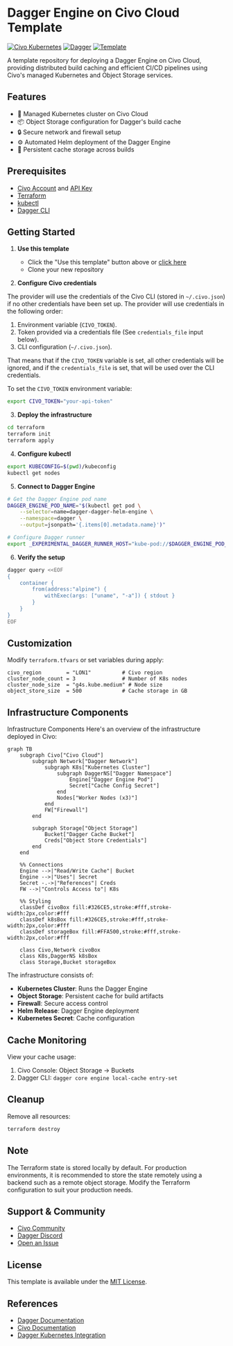 # Dagger Engine on Civo Cloud Template

[![Civo Kubernetes](https://img.shields.io/badge/Civo%20Kubernetes-05264c?style=flat&logo=kubernetes&logoColor=white)](https://civo.com)
[![Dagger](https://img.shields.io/badge/Dagger-0C344B?style=flat&logo=dagger&logoColor=white)](https://dagger.io)
[![Template](https://img.shields.io/badge/Template-blue?style=flat&logo=github&logoColor=white)](https://github.com/civo-learn/civo-dagger-engine-infra/generate)

A template repository for deploying a Dagger Engine on Civo Cloud, providing distributed build caching and efficient CI/CD pipelines using Civo's managed Kubernetes and Object Storage services.

## Features

- 🚀 Managed Kubernetes cluster on Civo Cloud
- 📦 Object Storage configuration for Dagger's build cache
- 🔒 Secure network and firewall setup
- ⚙️ Automated Helm deployment of the Dagger Engine
- 💾 Persistent cache storage across builds

## Prerequisites

- [Civo Account](https://civo.com) and [API Key](https://dashboard.civo.com/security)
- [Terraform](https://www.terraform.io/downloads.html) 
- [kubectl](https://kubernetes.io/docs/tasks/tools/)
- [Dagger CLI](https://docs.dagger.io/cli/465058/install)

## Getting Started

1. **Use this template**
   - Click the "Use this template" button above or [click here](https://github.com/civo-learn/civo-dagger-engine-infra/generate)
   - Clone your new repository

2. **Configure Civo credentials**

The provider will use the credentials of the Civo CLI (stored in `~/.civo.json`) if no other credentials have been set up. The provider will use credentials in the following order:

1. Environment variable (`CIVO_TOKEN`).
2. Token provided via a credentials file (See `credentials_file` input below).
3. CLI configuration (`~/.civo.json`).

That means that if the `CIVO_TOKEN` variable is set, all other credentials will be ignored, and if the `credentials_file` is set, that will be used over the CLI credentials.

To set the `CIVO_TOKEN` environment variable:
```bash
export CIVO_TOKEN="your-api-token"
```

3. **Deploy the infrastructure**
```bash
cd terraform
terraform init
terraform apply
```

4. **Configure kubectl**

```bash
export KUBECONFIG=$(pwd)/kubeconfig
kubectl get nodes
```

5. **Connect to Dagger Engine**

```bash
# Get the Dagger Engine pod name
DAGGER_ENGINE_POD_NAME="$(kubectl get pod \
    --selector=name=dagger-dagger-helm-engine \
    --namespace=dagger \
    --output=jsonpath='{.items[0].metadata.name}')"

# Configure Dagger runner
export _EXPERIMENTAL_DAGGER_RUNNER_HOST="kube-pod://$DAGGER_ENGINE_POD_NAME?namespace=dagger"
```

6. **Verify the setup**

```bash
dagger query <<EOF
{
    container {
        from(address:"alpine") {
            withExec(args: ["uname", "-a"]) { stdout }
        }
    }
}
EOF
```
## Customization

Modify `terraform.tfvars` or set variables during apply:

```hcl
civo_region        = "LON1"          # Civo region
cluster_node_count = 3               # Number of K8s nodes
cluster_node_size  = "g4s.kube.medium" # Node size
object_store_size  = 500             # Cache storage in GB
```

## Infrastructure Components
 Infrastructure Components
Here's an overview of the infrastructure deployed in Civo:

```mermaid
graph TB
    subgraph Civo["Civo Cloud"]
        subgraph Network["Dagger Network"]
            subgraph K8s["Kubernetes Cluster"]
                subgraph DaggerNS["Dagger Namespace"]
                    Engine["Dagger Engine Pod"]
                    Secret["Cache Config Secret"]
                end
                Nodes["Worker Nodes (x3)"]
            end
            FW["Firewall"]
        end
        
        subgraph Storage["Object Storage"]
            Bucket["Dagger Cache Bucket"]
            Creds["Object Store Credentials"]
        end
    end
    
    %% Connections
    Engine -->|"Read/Write Cache"| Bucket
    Engine -->|"Uses"| Secret
    Secret -.->|"References"| Creds
    FW -->|"Controls Access to"| K8s
    
    %% Styling
    classDef civoBox fill:#326CE5,stroke:#fff,stroke-width:2px,color:#fff
    classDef k8sBox fill:#326CE5,stroke:#fff,stroke-width:2px,color:#fff
    classDef storageBox fill:#FFA500,stroke:#fff,stroke-width:2px,color:#fff
    
    class Civo,Network civoBox
    class K8s,DaggerNS k8sBox
    class Storage,Bucket storageBox
```

The infrastructure consists of:


- **Kubernetes Cluster**: Runs the Dagger Engine
- **Object Storage**: Persistent cache for build artifacts
- **Firewall**: Secure access control
- **Helm Release**: Dagger Engine deployment
- **Kubernetes Secret**: Cache configuration

## Cache Monitoring

View your cache usage:
1. Civo Console: Object Storage → Buckets
2. Dagger CLI: `dagger core engine local-cache entry-set`

## Cleanup

Remove all resources:

```bash
terraform destroy
```
## Note

The Terraform state is stored locally by default. For production environments,
it is recommended to store the state remotely using a backend such as a remote
object storage. Modify the Terraform configuration to suit your production
needs.

## Support & Community

- [Civo Community](https://www.civo.com/community)
- [Dagger Discord](https://discord.gg/dagger-io)
- [Open an Issue](https://github.com/civo-learn/civo-dagger-engine-infra/issues)

## License

This template is available under the [MIT License](LICENSE).

## References

- [Dagger Documentation](https://docs.dagger.io)
- [Civo Documentation](https://www.civo.com/docs)
- [Dagger Kubernetes Integration](https://docs.dagger.io/integrations/kubernetes)
